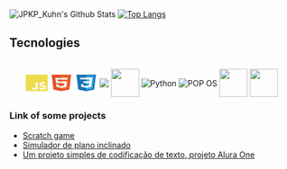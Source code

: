 ##
![JPKP_Kuhn's Github Stats](https://github-readme-stats.vercel.app/api?username=JPKP-Kuhn&show_icons=true&theme=radical)
[![Top Langs](https://github-readme-stats.vercel.app/api/top-langs/?username=JPKP-Kuhn&layout=compact&theme=radical)](https://github.com/anuraghazra/github-readme-stats)

 ## Tecnologies
  <div style="display: inline_block" align="center"><br>
   <img align="center" alt="JS" height="30" width="40" src="https://raw.githubusercontent.com/devicons/devicon/master/icons/javascript/javascript-plain.svg" />
   <img align="center" alt="HTML" height="30" width="40" src="https://raw.githubusercontent.com/devicons/devicon/master/icons/html5/html5-original.svg" />
   <img align="center" alt="CSS" height="30" width="40" src="https://raw.githubusercontent.com/devicons/devicon/master/icons/css3/css3-original.svg" />
   <img align="center" src="https://img.shields.io/badge/Node.js-43853D?" style=for-the-badge&logo=node.js&logoColor="white" />
   <img align="center" height="50" width="50" src="https://cdn.jsdelivr.net/gh/devicons/devicon/icons/arduino/arduino-original.svg" style=for-the-badge&logo=arduino&logoColor="white"/>
   <img align="center" alt="Python" height="50" width="50"src="https://s3.dualstack.us-east-2.amazonaws.com/pythondotorg-assets/media/community/logos/python-logo-only.png" />
   <img align='center'  height="50" width="50" alt="POP OS" src="https://pop.system76.com/icon-512.png">
   <img align='center' height="50" width="50" src="https://upload.wikimedia.org/wikipedia/pt/3/30/Java_programming_language_logo.svg">
   <img align='center' height="50" width="50" src="https://cdn.worldvectorlogo.com/logos/react-2.svg">
  </div>

### Link of some projects
- [Scratch game](https://scratch.mit.edu/projects/1144569747/)
- [Simulador de plano inclinado](https://playcanv.as/p/RQ0Eu8gG/)
- [Um projeto simples de codificação de texto, projeto Alura One](https://chalenge-decodificador.vercel.app/)
<!---
JPKP-Kuhn/JPKP-Kuhn is a ✨ special ✨ repository because its `README.md` (this file) appears on your GitHub profile.
You can click the Preview link to take a look at your changes.
--->

